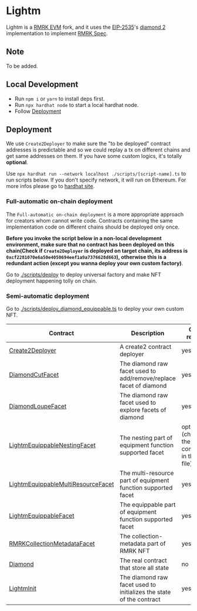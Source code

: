 # Lightm

Lightm is a [RMRK EVM](https://github.com/rmrk-team/evm) fork, and it uses the [EIP-2535](https://eips.ethereum.org/EIPS/eip-2535)'s [diamond 2](https://github.com/mudgen/diamond-2-hardhat) implementation to implement [RMRK Spec](https://github.com/rmrk-team/rmrk-spec/tree/master/standards/abstract).

## Note
To be added.

## Local Development
- Run `npm i` or `yarn` to install deps first.
- Run `npx hardhat node` to start a local hardhat node.
- Follow [Deployment](#deployment)

## Deployment

We use `Create2Deployer` to make sure the "to be deployed" contract addresses is predictable and so we could replay a tx on different chains and get same addresses on them. If you have some custom logics, it's totally **optional**.

Use `npx hardhat run --network localhost ./scripts/[script-name].ts` to run scripts below. If you don't specify network, it will run on Ethereum. For more infos please go to [hardhat site](https://hardhat.org/hardhat-runner/docs/getting-started).

### Full-automatic on-chain deployment

The `Full-automatic on-chain deployment` is a more appropriate approach for creators whom cannot write code. Contracts containing the same implementation code on different chains should be deployed only once. 

**Before you invoke the script below in a non-local development environment, make sure that no contract has been deployed on this chain(Check if `Create2Deployer` is deployed on target chain, its address is `0xcf2281070e6a50e4050694eef1a9a7376628d663`), otherwise this is a redundant action (except you wanna deploy your own custom factory)**.

Go to [./scripts/deploy](./scripts/deploy_universal_factory.ts) to deploy universal factory and make NFT deployment happening tolly on chain.

### Semi-automatic deployment

Go to [./scripts/deploy_diamond_equippable.ts](./scripts/deploy_diamond_equippable.ts) to deploy your own custom NFT.

| Contract                                                                                      | Description                                                         | Can reuse                                |
| --------------------------------------------------------------------------------------------- | ------------------------------------------------------------------- | ---------------------------------------- |
| [Create2Deployer](./contracts/RMRK/Create2Deployer.sol)                                       | A create2 contract deployer                                         | yes                                      |
| [DiamondCutFacet](./contracts/RMRK/DiamondCutFacet.sol)                                       | The diamond raw facet used to add/remove/replace facet of diamond   | yes                                      |
| [DiamondLoupeFacet](./contracts/RMRK/DiamondLoupeFacet.sol)                                   | The diamond raw facet used to explore facets of diamond             | yes                                      |
| [LightmEquippableNestingFacet](./contracts/RMRK/LightmEquippableNestingFacet.sol)             | The nesting part of equipment function supported facet              | optional (check the comment in the file) |
| [LightmEquippableMultiResourceFacet](./contracts/RMRK/LightmEquippableMultiResourceFacet.sol) | The multi-resource part of equipment function supported facet       | yes                                      |
| [LightmEquippableFacet](./contracts/RMRK/LightmEquippableFacet.sol)                           | The equippable part of equipment function supported facet           | yes                                      |
| [RMRKCollectionMetadataFacet](./contracts/RMRK/RMRKCollectionMetadataFacet.sol)               | The collection-metadata part of RMRK NFT                            | yes                                      |
| [Diamond](./contracts/RMRK/Diamond.sol)                                                       | The real contract that store all state                              | no                                       |
| [LightmInit](./contracts/RMRK/LightmInit.sol)                                                 | The diamond raw facet used to initializes the state of the contract | yes                                      |
